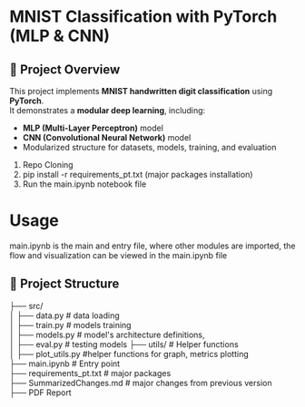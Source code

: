 # MNIST Classification with PyTorch (MLP & CNN)

## 📌 Project Overview  
This project implements **MNIST handwritten digit classification** using **PyTorch**.    
It demonstrates a **modular deep learning**, including:  
- **MLP (Multi-Layer Perceptron)** model  
- **CNN (Convolutional Neural Network)** model    
- Modularized structure for datasets, models, training, and evaluation    

1. Repo Cloning
2. pip install -r requirements_pt.txt (major packages installation)
3. Run the main.ipynb notebook file

# Usage
main.ipynb is the main and entry file, where other modules are imported, the flow and visualization can be viewed in the main.ipynb file
   
## 📂 Project Structure 
├── src/  
│ ├── data.py # data loading  
│ ├── train.py # models training  
│ ├── models.py # model's architecture definitions,  
│ ├── eval.py # testing models
├── utils/ # Helper functions  
│ ├── plot_utils.py #helper functions for graph, metrics plotting  
├── main.ipynb # Entry point  
├── requirements_pt.txt # major packages  
├── SummarizedChanges.md # major changes from previous version  
├── PDF Report 
